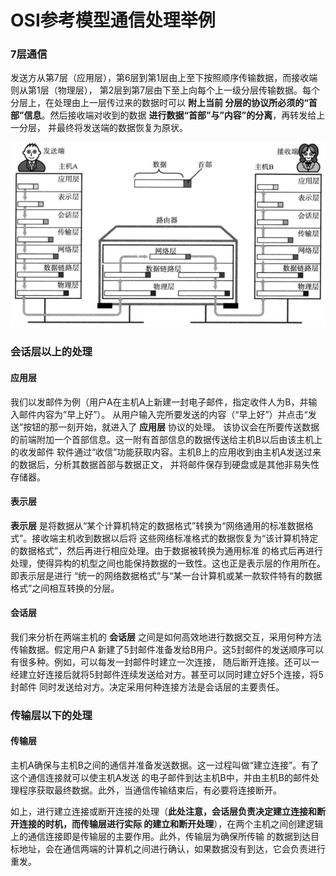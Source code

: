 OSI参考模型通信处理举例
===============================================

### 7层通信
发送方从第7层（应用层），第6层到第1层由上至下按照顺序传输数据，而接收端则从第1层（物理层），
第2层到第7层由下至上向每个上一级分层传输数据。每个分层上，在处理由上一层传过来的数据时可以 **附上当前
分层的协议所必须的“首部”信息**。然后接收端对收到的数据 **进行数据“首部”与”内容”的分离**，再转发给上一分层，
并最终将发送端的数据恢复为原状。

![7层通信](img/7层通信.png)

### 会话层以上的处理
#### 应用层
我们以发邮件为例（用户A在主机A上新建一封电子邮件，指定收件人为B，并输入邮件内容为”早上好”）。
从用户输入完所要发送的内容（“早上好”）并点击“发送”按钮的那一刻开始，就进入了 **应用层** 协议的处理。
该协议会在所要传送数据的前端附加一个首部信息。这一附有首部信息的数据传送给主机B以后由该主机上的收发邮件
软件通过“收信”功能获取内容。主机B上的应用收到由主机A发送过来的数据后，分析其数据首部与数据正文，
并将邮件保存到硬盘或是其他非易失性存储器。
#### 表示层
**表示层** 是将数据从“某个计算机特定的数据格式”转换为“网络通用的标准数据格式”。接收端主机收到数据以后将
这些网络标准格式的数据恢复为“该计算机特定的数据格式”，然后再进行相应处理。由于数据被转换为通用标准
的格式后再进行处理，使得异构的机型之间也能保持数据的一致性。这也正是表示层的作用所在。即表示层是进行
“统一的网络数据格式”与“某一台计算机或某一款软件特有的数据格式”之间相互转换的分层。
#### 会话层
我们来分析在两端主机的 **会话层** 之间是如何高效地进行数据交互，采用何种方法传输数据。假定用户A
新建了5封邮件准备发给B用户。这5封邮件的发送顺序可以有很多种。例如，可以每发一封邮件时建立一次连接，
随后断开连接。还可以一经建立好连接后就将5封邮件连续发送给对方。甚至可以同时建立好5个连接，将5封邮件
同时发送给对方。决定采用何种连接方法是会话层的主要责任。

### 传输层以下的处理
#### 传输层
主机A确保与主机B之间的通信并准备发送数据。这一过程叫做“建立连接”。有了这个通信连接就可以使主机A发送
的电子邮件到达主机B中，并由主机B的邮件处理程序获取最终数据。此外，当通信传输结束后，有必要将连接断开。

如上，进行建立连接或断开连接的处理（**此处注意，会话层负责决定建立连接和断开连接的时机，而传输层进行实际
的建立和断开处理**），在两个主机之间创建逻辑上的通信连接即是传输层的主要作用。此外，传输层为确保所传输
的数据到达目标地址，会在通信两端的计算机之间进行确认，如果数据没有到达，它会负责进行重发。
